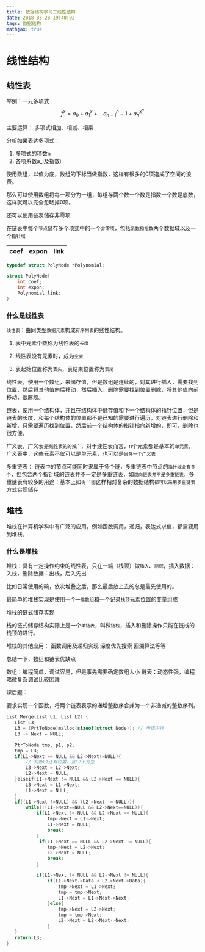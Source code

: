 ```yaml
---
title: 数据结构学习二线性结构
date: 2018-03-28 19:40:02
tags: 数据结构
mathjax: true
---
```

<!-- more -->

# 线性结构

## 线性表

举例：一元多项式
$$f^{x} = a_0 + a_1{^x}+ ... a_{n-1}{^n-1} + a_n^{x^n}$$

主要运算： 多项式相加、相减、相乘

分析如果表达多项式：

1. 多项式的项数n
2. 各项系数a_i及指数i

使用数组，以值为底，数组的下标当做指数，这样有很多的0项造成了空间的浪费。

那么可以使用数组将每一项分为一组，每组存两个数一个数是指数一个数是底数，这样就可以完全忽略掉0项。

还可以使用链表储存非零项

在链表中每个`节点`储存多个项式中的一个`非零项`，包括`系数和指数`两个数据域以及一个`指针域`

|coef|expon|link|
|----|-----|----|

```C
typedef struct PolyNode *Polynomial;

struct PolyNode{
    int coef;
    int expon;
    Polynomial link;
}
```

### 什么是线性表

`线性表`：由同类型`数据元素`构成`有序列表`的线性结构。

1. 表中元素个数称为线性表的`长度`

2. 线性表没有元素时，成为`空表`

3. 表起始位置称为`表头`，表结束位置称为`表尾`

线性表，使用一个数组，来储存值，但是数组是连续的，对其进行插入，需要找到位置，然后将其他值向后移动，然后插入，删除需要找到位置删除，将其他值向前移动，很麻烦。

链表，使用一个结构体，并且在结构体中储存值和下一个结构体的指针位置，但是链表的长度，和每个结构体的位置都不是已知的需要进行遍历，对链表进行删除和新增，只需要遍历找到位置，然后前一个结构体的指针指向新增的，即可，删除也很方便。

广义表，广义表是`线性表的的推广`，对于线性表而言，n个元素都是基本的`单元素`，广义表中，这些元素不仅可以是单元素，也可以是`另外一个广义表`

多重链表： 链表中的节点可能同时隶属于多个链，多重链表中节点的`指针域会有多个`，但包含两个指针域的链表并不一定是多重链表，如`双向链表并不是多重链表`，多重链表有较多的用途：基本上如`树``图`这样相对复杂的数据结构`都可以采用多重链表`方式实现储存

## 堆栈

堆栈在计算机学科中有广泛的应用，例如函数调用，递归，表达式求值，都需要用到堆栈。

### 什么是堆栈

堆栈：具有一定操作约束的线性表，只在一端（栈顶）做`插入`、`删除`，插入数据：入栈，删除数据：出栈，后入先出

比如日常使用的碗，依次堆叠之后，那么最后放上去的总是最先使用的。

 最简单的堆栈实现是使用一个`一维数组`和一个记录`栈顶`元素位置的变量组成

 堆栈的链式储存实现

 栈的链式储存结构实际上是一个`单链表`，叫做`链栈`，插入和删除操作只能在链栈的栈顶的进行。

 堆栈的其他应用：
 函数调用及递归实现
 深度优先搜索
 回溯算法等等

 总结一下，数组和链表优缺点

 数组：编程简单，调试容易，但是事先需要确定数组大小
 链表：动态性强，编程略微复杂调试比较困难

 课后题：

 要求实现一个函数，将两个链表表示的递增整数序合并为一个非递减的整数序列。

 ```C
List Merge(List L1, List L2) {
    List L3;
    L3 = (PrtToNode)malloc(sizeof(struct Node)); // 申请内存
    L3 -> Next = NULL;

    PtrToNode tmp, p1, p2;
    tmp = L3;
    if(L1->Next == NULL && L2->Next!=NULL){
        // 判断L1还有位置，且L2不为空
        L3->Next = L2->Next;
        L2->Next = NULL;
    }elseif(L1->Next != NULL && L2->Next == NULL){
        L3->Next = L1->Next;
        L1->Next = NULL;
    }
    if((L1->Next !=NULL) && (L2->Next != NULL)){
        while(!(L1->Next==NULL && L2->Next==NULL)){
            if(L1->Next != NULL && L2->Next == NULL){
                tmp->Next = L1->Next;
                L1->Next = NULL;
                break;
            }
             if(L1->Next == NULL && L2->Next != NULL){
                tmp->Next = L2->Next;
                L2->Next = NULL;
                break;
            }

            if(L1->Next != NULL && L2->Next != NULL){
                if(L1->Next->Data < L2->Next->Data){
                    tmp->Next = L1->Next;
                    tmp = tmp->Next;
                    L1->Next = L1->Next->Next;
                }else{
                    tmp->Next = L2->Next;
                    tmp = tmp->Next;
                    L2->Next = L2->Next->Next;
                }
    }
    return L3;
}
 ```
 